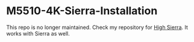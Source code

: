 # M5510-4K-Sierra-Installation

This repo is no longer maintained. Check my repository for [High Sierra](https://github.com/scottsanett/M5510-4K-High-Sierra-Installation). It works with Sierra as well.


